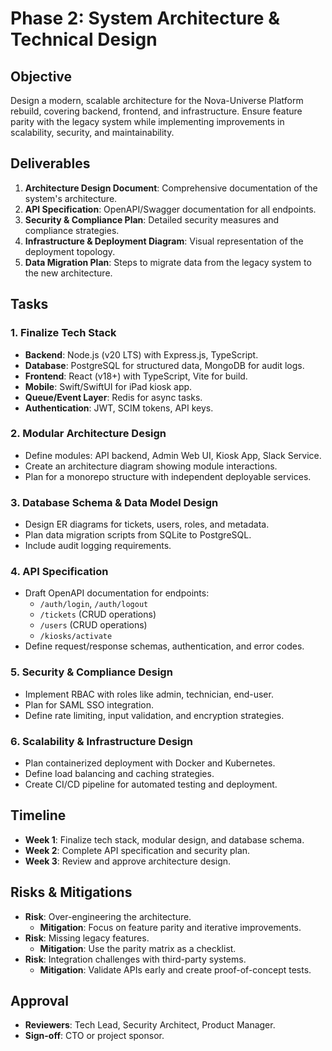 # Phase 2: System Architecture & Technical Design

## Objective

Design a modern, scalable architecture for the Nova-Universe Platform rebuild, covering backend, frontend, and infrastructure. Ensure feature parity with the legacy system while implementing improvements in scalability, security, and maintainability.

## Deliverables

1. **Architecture Design Document**: Comprehensive documentation of the system's architecture.
2. **API Specification**: OpenAPI/Swagger documentation for all endpoints.
3. **Security & Compliance Plan**: Detailed security measures and compliance strategies.
4. **Infrastructure & Deployment Diagram**: Visual representation of the deployment topology.
5. **Data Migration Plan**: Steps to migrate data from the legacy system to the new architecture.

## Tasks

### 1. Finalize Tech Stack

- **Backend**: Node.js (v20 LTS) with Express.js, TypeScript.
- **Database**: PostgreSQL for structured data, MongoDB for audit logs.
- **Frontend**: React (v18+) with TypeScript, Vite for build.
- **Mobile**: Swift/SwiftUI for iPad kiosk app.
- **Queue/Event Layer**: Redis for async tasks.
- **Authentication**: JWT, SCIM tokens, API keys.

### 2. Modular Architecture Design

- Define modules: API backend, Admin Web UI, Kiosk App, Slack Service.
- Create an architecture diagram showing module interactions.
- Plan for a monorepo structure with independent deployable services.

### 3. Database Schema & Data Model Design

- Design ER diagrams for tickets, users, roles, and metadata.
- Plan data migration scripts from SQLite to PostgreSQL.
- Include audit logging requirements.

### 4. API Specification

- Draft OpenAPI documentation for endpoints:
  - `/auth/login`, `/auth/logout`
  - `/tickets` (CRUD operations)
  - `/users` (CRUD operations)
  - `/kiosks/activate`
- Define request/response schemas, authentication, and error codes.

### 5. Security & Compliance Design

- Implement RBAC with roles like admin, technician, end-user.
- Plan for SAML SSO integration.
- Define rate limiting, input validation, and encryption strategies.

### 6. Scalability & Infrastructure Design

- Plan containerized deployment with Docker and Kubernetes.
- Define load balancing and caching strategies.
- Create CI/CD pipeline for automated testing and deployment.

## Timeline

- **Week 1**: Finalize tech stack, modular design, and database schema.
- **Week 2**: Complete API specification and security plan.
- **Week 3**: Review and approve architecture design.

## Risks & Mitigations

- **Risk**: Over-engineering the architecture.
  - **Mitigation**: Focus on feature parity and iterative improvements.
- **Risk**: Missing legacy features.
  - **Mitigation**: Use the parity matrix as a checklist.
- **Risk**: Integration challenges with third-party systems.
  - **Mitigation**: Validate APIs early and create proof-of-concept tests.

## Approval

- **Reviewers**: Tech Lead, Security Architect, Product Manager.
- **Sign-off**: CTO or project sponsor.
